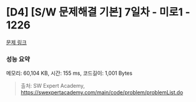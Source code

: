 # [D4] [S/W 문제해결 기본] 7일차 - 미로1 - 1226 

[문제 링크](https://swexpertacademy.com/main/code/problem/problemDetail.do?contestProbId=AV14vXUqAGMCFAYD) 

### 성능 요약

메모리: 60,104 KB, 시간: 155 ms, 코드길이: 1,001 Bytes



> 출처: SW Expert Academy, https://swexpertacademy.com/main/code/problem/problemList.do